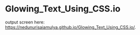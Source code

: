 # Glowing_Text_Using_CSS.io

output screen here:  https://nedunurisaiamulya.github.io/Glowing_Text_Using_CSS.io/.
